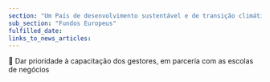 ```yaml
---
section: "Um País de desenvolvimento sustentável e de transição climática"
sub_section: "Fundos Europeus"
fulfilled_date:
links_to_news_articles:
---
```


 Dar prioridade à capacitação dos gestores, em parceria com as escolas de negócios